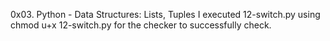 0x03. Python - Data Structures: Lists, Tuples
I executed 12-switch.py using chmod u+x 12-switch.py for the checker to successfully check.
